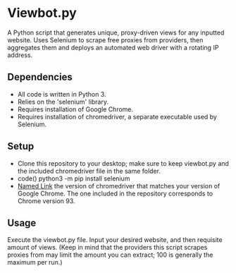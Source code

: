Viewbot.py
=========

A Python script that generates unique, proxy-driven views for any inputted website. Uses Selenium to scrape free proxies from providers, then aggregates them and deploys an automated web driver with a rotating IP address.

Dependencies
------------

- All code is written in Python 3.
- Relies on the 'selenium' library.
- Requires installation of Google Chrome.
- Requires installation of chromedriver, a separate executable used by Selenium.

Setup
-----
- Clone this repository to your desktop; make sure to keep viewbot.py and the included chromedriver file in the same folder.
- code() python3 -m pip install selenium
- [Named Link](https://chromedriver.chromium.org/downloads "Download") the version of chromedriver that matches your version of Google Chrome. The one included in the repository corresponds to Chrome version 93.

Usage
-----
Execute the viewbot.py file. Input your desired website, and then requisite amount of views. (Keep in mind that the providers this script scrapes proxies from may limit the amount you can extract; 100 is generally the maximum per run.)
